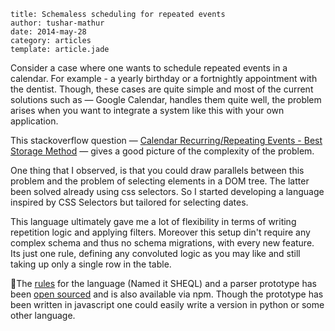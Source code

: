 ```metadata
title: Schemaless scheduling for repeated events
author: tushar-mathur
date: 2014-may-28
category: articles
template: article.jade
```

Consider a case where one wants to schedule repeated events in a calendar. For example - a yearly birthday or a fortnightly appointment with the dentist. Though, these cases are quite simple and most of the current solutions such as — Google Calendar, handles them quite well, the problem arises when you want to integrate a system like this with your own application.

This stackoverflow question — [Calendar Recurring/Repeating Events - Best Storage Method](http://stackoverflow.com/questions/5183630/calendar-recurring-repeating-events-best-storage-method) — gives a good picture of the complexity of the problem.

One thing that I observed, is that you could draw parallels between this problem and the problem of selecting elements in a DOM tree. The latter been solved already using css selectors. So I started developing a language inspired by CSS Selectors but tailored for selecting dates.

This language ultimately gave me a lot of flexibility in terms of writing repetition logic and applying filters. Moreover this setup din't require any complex schema and thus no schema migrations, with every new feature. Its just one rule, defining any convoluted logic as you may like and still taking up only a single row in the table.

The [rules](https://github.com/tusharmath/sheql/wiki/Rules) for the language (Named it SHEQL) and a parser prototype has been [open sourced](https://github.com/tusharmath/sheql) and is also available via npm. Though the prototype has been written in javascript one could easily write a version in python or some other language.